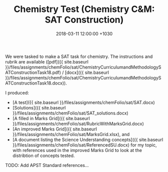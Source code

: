 ﻿---
layout: post
title:  "Chemistry Test (Chemistry C&M: SAT Construction)"
date:   2018-03-11 12:00:00 +1030
categories: chemCM
---

We were tasked to make a SAT task for chemistry. The instructions and rubrik are available ([pdf]({{ site.baseurl }}/files/assignments/chemFolio/sat/ChemistryCurriculumandMethodologySATConstructionTask18.pdf) / [docx]({{ site.baseurl }}/files/assignments/chemFolio/sat/ChemistryCurriculumandMethodologySATConstructionTask18.docx)). 

I produced:
- [A test]({{ site.baseurl }}/files/assignments/chemFolio/sat/SAT.docx)
- [Solutions]({{ site.baseurl }}/files/assignments/chemFolio/sat/SAT_solutions.docx)
- [A filled in Marks Grid]({{ site.baseurl }}/files/assignments/chemFolio/sat/RubricWithMarksGrid.docx)
- [An improved Marks Grid]({{ site.baseurl }}/files/assignments/chemFolio/sat/MarksGrid.xlsx), and 
- [A document listing the Science Understanding concepts]({{ site.baseurl }}/files/assignments/chemFolio/sat/ReferencedSU.docx) for my topic, with references used in the improved Marks Grid to look at the distribtion of concepts tested.

TODO: Add APST Standard references...